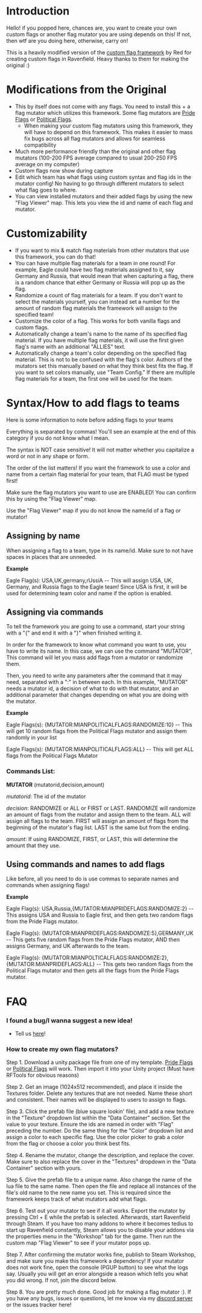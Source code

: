 # Introduction
Hello! if you popped here, chances are, you want to create your own custom flags or another flag mutator you are using depends on this! If not, then wtf are you doing here, otherwise, carry on!

This is a heavily modified version of the [custom flag framework](https://steamcommunity.com/sharedfiles/filedetails/?id=2797568530) by Red for creating custom flags in Ravenfield. Heavy thanks to them for making the original :)

# Modifications from the Original
- This by itself does not come with any flags. You need to install this + a flag mutator which utilizes this framework. Some flag mutators are [Pride Flags](https://steamcommunity.com/sharedfiles/filedetails/?id=3385314817) or [Political Flags](https://steamcommunity.com/sharedfiles/filedetails/?id=3385314194).
  - When making your custom flag mutators using this framework, they will have to depend on this framework. This makes it easier to mass fix bugs across all flag mutators and allows for seamless compatibility 
- Much more performance friendly than the original and other flag mutators (100-200 FPS average compared to usual 200-250 FPS average on my computer)
- Custom flags now show during capture
- Edit which team has what flags using custom syntax and flag ids in the mutator config! No having to go through different mutators to select what flag goes to where.
- You can view installed mutators and their added flags by using the new "Flag Viewer" map. This lets you view the id and name of each flag and mutator.

# Customizability
- If you want to mix & match flag materials from other mutators that use this framework, you can do that!
- You can have multiple flag materials for a team in one round! For example, Eagle could have two flag materials assigned to it, say Germany and Russia, that would mean that when capturing a flag, there is a random chance that either Germany or Russia will pop up as the flag.
- Randomize a count of flag materials for a team. If you don't want to select the materials yourself, you can instead set a number for the amount of random flag materials the framework will assign to the specified team!
- Customize the color of a flag. This works for both vanilla flags and custom flags.
- Automatically change a team's name to the name of its specified flag material. If you have multiple flag materials, it will use the first given flag's name with an additional "ALLIES" text.
- Automatically change a team's color depending on the specified flag material. This is not to be confused with the flag's color. Authors of the mutators set this manually based on what they think best fits the flag. If you want to set colors manually, use "Team Config." If there are multiple flag materials for a team, the first one will be used for the team.

# Syntax/How to add flags to teams
Here is some information to note before adding flags to your teams

Everything is separated by commas! You'll see an example at the end of this category if you do not know what I mean.

The syntax is NOT case sensitive! It will not matter whether you capitalize a word or not in any shape or form.

The order of the list matters! If you want the framework to use a color and name from a certain flag material for your team, that FLAG must be typed first!

Make sure the flag mutators you want to use are ENABLED! You can confirm this by using the "Flag Viewer" map.

Use the "Flag Viewer" map if you do not know the name/id of a flag or mutator!

## Assigning by name
When assigning a flag to a team, type in its name/id. Make sure to not have spaces in places that are unneeded.

**Example**

Eagle Flag(s): USA,UK,germany,rUssiA -- This will assign USA, UK, Germany, and Russia flags to the Eagle team! Since USA is first, it will be used for determining team color and name if the option is enabled.

## Assigning via commands
To tell the framework you are going to use a command, start your string with a "{" and end it with a "}" when finished writing it.

In order for the framework to know what command you want to use, you have to write its name. In this case, we can use the command "MUTATOR", This command will let you mass add flags from a mutator or randomize them.

Then, you need to write any parameters after the command that it may need, separated with a ":" in between each. In this example, "MUTATOR" needs a mutator id, a decision of what to do with that mutator, and an additional parameter that changes depending on what you are doing with the mutator.

**Example**

Eagle Flags(s): {MUTATOR:MIANPOLITICALFLAGS:RANDOMIZE:10} -- This will get 10 random flags from the Political Flags mutator and assign them randomly in your list

Eagle Flags(s): {MUTATOR:MIANPOLITICALFLAGS:ALL} -- This will get ALL flags from the Political Flags Mutator


### Commands List:

**MUTATOR** (mutatorid,decision,amount)

*mutatorid*: The id of the mutator

*decision*: RANDOMIZE or ALL or FIRST or LAST. RANDOMIZE will randomize an amount of flags from the mutator and assign them to the team. ALL will assign all flags to the team. FIRST will assign an amount of flags from the beginning of the mutator's flag list. LAST is the same but from the ending.

*amount*: If using RANDOMIZE, FIRST, or LAST, this will determine the amount that they use.

## Using commands and names to add flags
Like before, all you need to do is use commas to separate names and commands when assigning flags!

**Example**

Eagle Flag(s): USA,Russia,{MUTATOR:MIANPRIDEFLAGS:RANDOMIZE:2} -- This assigns USA and Russia to Eagle first, and then gets two random flags from the Pride Flags mutator.

Eagle Flag(s): {MUTATOR:MIANPRIDEFLAGS:RANDOMIZE:5},GERMANY,UK -- This gets five random flags from the Pride Flags mutator, AND then assigns Germany, and UK afterwards to the team.

Eagle Flag(s): {MUTATOR:MIANPOLTICALFLAGS:RANDOMIZE:2},{MUTATOR:MIANPRIDEFLAGS:ALL} -- This gets two random flags from the Political Flags mutator and then gets all the flags from the Pride Flags mutator.

# FAQ
### I found a bug/I wanna suggest a new idea!

- Tell us [here](https://github.com/MianReplicate/Mian-Custom-Flags-Framework/issues)!

### How to create my own flag mutators?

Step 1. Download a unity.package file from one of my template. [Pride Flags](https://github.com/MianReplicate/Pride-Flags) or [Political Flags](https://github.com/MianReplicate/Political-Flags) will work. Then import it into your Unity project (Must have RFTools for obvious reasons)

Step 2. Get an image (1024x512 recommended), and place it inside the Textures folder. Delete any textures that are not needed. Name these short and consistent. Their names will be displayed to users to assign to flags.

Step 3. Click the prefab file (blue square lookin' file), and add a new texture in the "Texture" dropdown list within the "Data Container" section. Set the value to your texture. Ensure the ids are named in order with "Flag" preceding the number. Do the same thing for the "Color" dropdown list and assign a color to each specific flag. Use the color picker to grab a color from the flag or choose a color you think best fits.

Step 4. Rename the mutator, change the description, and replace the cover. Make sure to also replace the cover in the "Textures" dropdown in the "Data Container" section with yours.

Step 5. Give the prefab file to a unique name. Also change the name of the lua file to the same name. Then open the file and replace all instances of the file's old name to the new name you set. This is required since the framework keeps track of what mutators add what flags.

Step 6. Test out your mutator to see if it all works. Export the mutator by pressing Ctrl + E while the prefab is selected. Afterwards, start Ravenfield through Steam. If you have too many addons to where it becomes tedius to start up Ravenfield constantly, Steam allows you to disable your addons via the properties menu in the "Workshop" tab for the game. Then run the custom map "Flag Viewer" to see if your mutator pops up.

Step 7. After confirming the mutator works fine, publish to Steam Workshop, and make sure you make this framework a dependency! If your mutator does not work fine, open the console (PGUP button) to see what the logs say. Usually you will get an error alongside a reason which tells you what you did wrong. If not, join the discord below.

Step 8. You are pretty much done. Good job for making a flag mutator :). If you have any bugs, issues or questions, let me know via my [discord server](https://discord.gg/2h3pkECbdn) or the issues tracker here!
